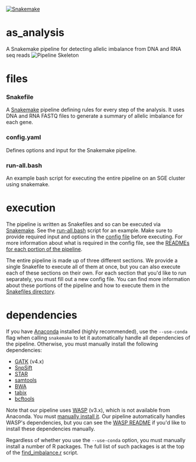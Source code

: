 [![Snakemake](https://img.shields.io/badge/snakemake-≥5.1.4-brightgreen.svg?style=flat-square)](https://snakemake.bitbucket.io)

# as_analysis
A Snakemake pipeline for detecting allelic imbalance from DNA and RNA seq reads
![Pipeline Skeleton](https://drive.google.com/uc?export=view&id=1xefUeBPLLKfFfn9vu_IY2PHUBfC8XmST)

# files

### Snakefile
A [Snakemake](https://snakemake.readthedocs.io/en/stable/) pipeline defining rules for every step of the analysis. It uses DNA and RNA FASTQ files to generate a summary of allelic imbalance for each gene.

### config.yaml
Defines options and input for the Snakemake pipeline.

### run-all.bash
An example bash script for executing the entire pipeline on an SGE cluster using snakemake.

# execution
The pipeline is written as Snakefiles and so can be executed via [Snakemake](https://snakemake.readthedocs.io/en/stable/). See the [run-all.bash](https://github.com/aryam7/as_analysis/blob/master/run-all.bash) script for an example. Make sure to provide required input and options in the [config file](https://github.com/aryam7/as_analysis/blob/master/config.yaml) before executing. For more information about what is required in the config file, see the [READMEs for each portion of the pipeline](https://github.com/aryam7/as_analysis/blob/master/Snakefiles/README.md).

The entire pipeline is made up of three different sections. We provide a single Snakefile to execute all of them at once, but you can also execute each of these sections on their own. For each section that you'd like to run separately, you must fill out a new config file. You can find more information about these portions of the pipeline and how to execute them in the [Snakefiles directory](https://github.com/aryam7/as_analysis/tree/master/Snakefiles).

# dependencies
If you have [Anaconda](https://conda.io/docs/user-guide/install/index.html) installed (highly recommended), use the `--use-conda` flag when calling `snakemake` to let it automatically handle all dependencies of the pipeline. Otherwise, you must manually install the following dependencies:
- [GATK](https://software.broadinstitute.org/gatk/gatk4) (v4.x)
- [SnpSift](http://snpeff.sourceforge.net/SnpSift.html)
- [STAR](https://github.com/alexdobin/STAR)
- [samtools](http://samtools.sourceforge.net/)
- [BWA](http://bio-bwa.sourceforge.net/)
- [tabix](https://github.com/samtools/tabix)
- [bcftools](http://www.htslib.org/download/)

Note that our pipeline uses [WASP](https://www.biorxiv.org/content/early/2014/11/07/011221) (v3.x), which is not available from Anaconda. You must [manually install it](https://github.com/bmvdgeijn/WASP). Our pipeline automatically handles WASP's dependencies, but you can see the [WASP README](https://github.com/bmvdgeijn/WASP/blob/master/README.md) if you'd like to install these dependencies manually.

Regardless of whether you use the `--use-conda` option, you must manually install a number of R packages. The full list of such packages is at the top of the [find_imbalance.r](https://github.com/aryam7/as_analysis/blob/master/scripts/find_imbalance.r) script.
